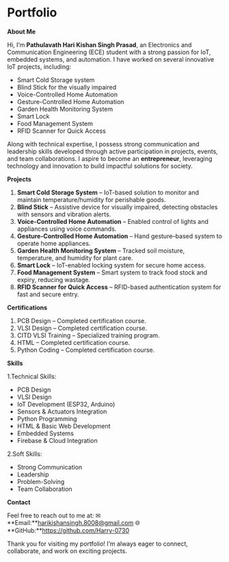 # Portfolio

**About Me**

Hi, I’m **Pathulavath Hari Kishan Singh Prasad**, an Electronics and Communication Engineering (ECE) student with a strong passion for IoT, embedded systems, and automation. I have worked on several innovative IoT projects, including:

-  Smart Cold Storage system
- Blind Stick for the visually impaired
- Voice-Controlled Home Automation
- Gesture-Controlled Home Automation
- Garden Health Monitoring System
- Smart Lock
- Food Management System
- RFID Scanner for Quick Access

Along with technical expertise, I possess strong communication and leadership skills developed through active participation in projects, events, and team collaborations. I aspire to become an **entrepreneur**, leveraging technology and innovation to build impactful solutions for society.

**Projects**

1. **Smart Cold Storage System** – IoT-based solution to monitor and maintain temperature/humidity for perishable goods.
2. **Blind Stick** – Assistive device for visually impaired, detecting obstacles with sensors and vibration alerts.
3. **Voice-Controlled Home Automation** – Enabled control of lights and appliances using voice commands.
4. **Gesture-Controlled Home Automation** – Hand gesture–based system to operate home appliances.
5. **Garden Health Monitoring System** – Tracked soil moisture, temperature, and humidity for plant care.
6. **Smart Lock** – IoT-enabled locking system for secure home access.
7. **Food Management System** – Smart system to track food stock and expiry, reducing wastage.
8. **RFID Scanner for Quick Access** – RFID-based authentication system for fast and secure entry.

**Certifications**

1. PCB Design – Completed certification course.
2. VLSI Design – Completed certification course.
3. CITD VLSI Training – Specialized training program.
4. HTML – Completed certification course.
5. Python Coding – Completed certification course.

**Skills**

1.Technical Skills:

- PCB Design
- VLSI Design
- IoT Development (ESP32, Arduino)
- Sensors & Actuators Integration
- Python Programming
- HTML & Basic Web Development
- Embedded Systems
- Firebase & Cloud Integration

2.Soft Skills:

- Strong Communication
- Leadership
- Problem-Solving
- Team Collaboration

**Contact**

Feel free to reach out to me at:
✉ **Email:**harikishansingh.8008@gmail.com
🌐 **GitHub:**https://github.com/Harry-0730

Thank you for visiting my portfolio!
I’m always eager to connect, collaborate, and work on exciting projects.